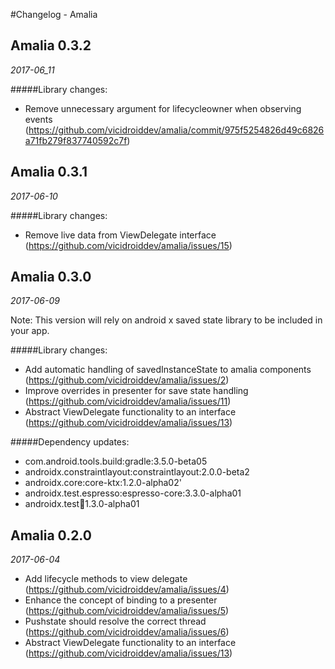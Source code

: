 #Changelog - Amalia

## Amalia 0.3.2

_2017-06_11_

#####Library changes:

* Remove unnecessary argument for lifecycleowner when observing events (https://github.com/vicidroiddev/amalia/commit/975f5254826d49c6826a71fb279f837740592c7f)


## Amalia 0.3.1

_2017-06-10_

#####Library changes:

* Remove live data from ViewDelegate interface (https://github.com/vicidroiddev/amalia/issues/15)


## Amalia 0.3.0

_2017-06-09_

Note: This version will rely on android x saved state library to be included in your app.

#####Library changes:

* Add automatic handling of savedInstanceState to amalia components (https://github.com/vicidroiddev/amalia/issues/2)
* Improve overrides in presenter for save state handling (https://github.com/vicidroiddev/amalia/issues/11)
* Abstract ViewDelegate functionality to an interface (https://github.com/vicidroiddev/amalia/issues/13)

#####Dependency updates:

* com.android.tools.build:gradle:3.5.0-beta05
* androidx.constraintlayout:constraintlayout:2.0.0-beta2
* androidx.core:core-ktx:1.2.0-alpha02'
* androidx.test.espresso:espresso-core:3.3.0-alpha01
* androidx.test:runner:1.3.0-alpha01

## Amalia 0.2.0

_2017-06-04_

* Add lifecycle methods to view delegate (https://github.com/vicidroiddev/amalia/issues/4)
* Enhance the concept of binding to a presenter (https://github.com/vicidroiddev/amalia/issues/5)
* Pushstate should resolve the correct thread (https://github.com/vicidroiddev/amalia/issues/6)
* Abstract ViewDelegate functionality to an interface (https://github.com/vicidroiddev/amalia/issues/13)